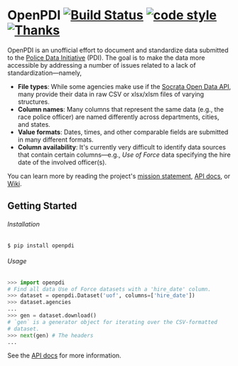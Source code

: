 # OpenPDI [![Build Status](https://travis-ci.org/OpenPDI/openpdi.svg?branch=master)](https://travis-ci.org/OpenPDI/openpdi) [![code style](https://img.shields.io/badge/code%20style-black-%23000.svg)](https://github.com/OpenPDI/openpdi) [![Thanks](https://img.shields.io/badge/say-thanks-ff69b4.svg?&amp;logo=gratipay&amp;logoColor=white)](#say-thanks)


OpenPDI is an unofficial effort to document and standardize data submitted to
the [Police Data Initiative][3] (PDI). The goal is to make the data more accessible
by addressing a number of issues related to a lack of
standardization&mdash;namely,

- **File types**: While some agencies make use if the
  [Socrata Open Data API](https://dev.socrata.com/), many provide their data
  in raw CSV or xlsx/xlsm files of varying structures.
- **Column names**: Many columns that represent the same data (e.g., the race
  police officer) are named differently across departments, cities, and states.
- **Value formats**: Dates, times, and other comparable fields are submitted in
  many different formats.
- **Column availability**: It's currently very difficult to identify data
  sources that contain certain columns&mdash;e.g., *Use of Force* data
  specifying the hire date of the involved officer(s).

You can learn more by reading the project's [mission statement](), [API docs](), or [Wiki]().

## Getting Started

###### Installation

```shell
$ pip install openpdi
```

###### Usage

```python
>>> import openpdi
# Find all data Use of Force datasets with a 'hire_date' column.
>>> dataset = openpdi.Dataset('uof', columns=['hire_date'])
>>> dataset.agencies
...
>>> gen = dataset.download()
# `gen` is a generator object for iterating over the CSV-formatted
# dataset.
>>> next(gen) # The headers
...
```

See the [API docs]() for more information.

[1]: https://github.com/jdkato/OpenPDI/tree/master/openpdi/meta/uof
[2]: https://www.policedatainitiative.org/datasets/use-of-force/
[3]: https://www.policedatainitiative.org/
